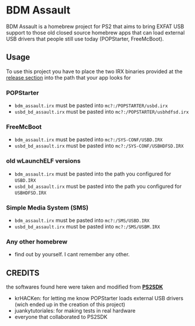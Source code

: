 # BDM Assault

BDM Assault is a homebrew project for PS2 that aims to bring EXFAT USB support to those old closed source homebrew apps that can load external USB drivers that people still use today (POPStarter, FreeMcBoot).

## Usage

To use this project you have to place the two IRX binaries provided at the [release section](https://github.com/israpps/BDMAssault/releases) into the path that your app looks for


### POPStarter
- `bdm_assault.irx` must be pasted into `mc?:/POPSTARTER/usbd.irx`
- `usbd_bd_assault.irx` must be pasted into `mc?:/POPSTARTER/usbhdfsd.irx`

### FreeMcBoot
- `bdm_assault.irx` must be pasted into `mc?:/SYS-CONF/USBD.IRX`
- `usbd_bd_assault.irx` must be pasted into `mc?:/SYS-CONF/USBHDFSD.IRX`

### old wLaunchELF versions
- `bdm_assault.irx` must be pasted into the path you configured for `USBD.IRX`
- `usbd_bd_assault.irx` must be pasted into the path you configured for `USBHDFSD.IRX`

### Simple Media System (SMS)
- `bdm_assault.irx` must be pasted into `mc?:/SMS/USBD.IRX`
- `usbd_bd_assault.irx` must be pasted into `mc?:/SMS/USBM.IRX`

### Any other homebrew
- find out by yourself. I cant remember any other.

## CREDITS

the softwares found here were taken and modified from [__PS2SDK__](https://github.com/ps2dev/ps2sdk)

- krHACKen: for letting me know POPStarter loads external USB drivers (wich ended up in the creation of this project)
- juankytutoriales: for making tests in real hardware
- everyone that collaborated to PS2SDK
